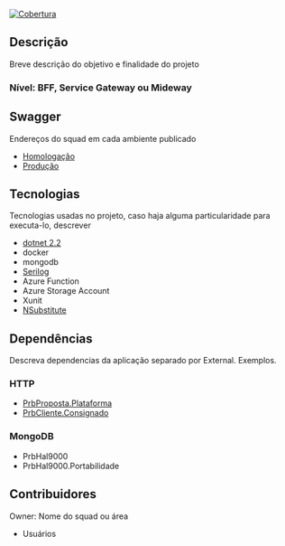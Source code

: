 [![Cobertura](http://sonar.homolog.jm:9000/api/project_badges/measure?project=PrbHal9000.Portabilidade&metric=coverage)](http://sonar.homolog.jm:9000/dashboard/index/PrbHal9000.Portabilidade)

## Descrição

Breve descrição do objetivo e finalidade do projeto

### Nível: BFF, Service Gateway ou Mideway

## Swagger

Endereços do squad em cada ambiente publicado

- [Homologação](http://servicefabric.homolog.jm:20008/swagger/index.html)
- [Produção](http://servicefabric.paranabanco.jm:20008/swagger/index.html)  

## Tecnologias

Tecnologias usadas no projeto, caso haja alguma particularidade para executa-lo, descrever

- [dotnet 2.2](https://github.com/dotnet/core/tree/v2.2.0)
- docker
- mongodb
- [Serilog](https://github.com/serilog/serilog)
- Azure Function
- Azure Storage Account
- Xunit
- [NSubstitute](https://github.com/nsubstitute/NSubstitute)  

## Dependências
Descreva dependencias da aplicação separado por External. Exemplos.

### HTTP

- [PrbProposta.Plataforma](http://vsm.homolog.jm:9999/tfs/Projetos/2018%20-%20Plataforma%20Backend%20Organizacional/_git/PrbProposta)
- [PrbCliente.Consignado](http://vsm.homolog.jm:9999/tfs/Projetos/2018%20-%20Plataforma%20Backend%20Organizacional/_git/PrbCliente.Consignado)

### MongoDB 
- PrbHal9000
- PrbHal9000.Portabilidade

## Contribuidores

Owner: Nome do squad ou área

- Usuários